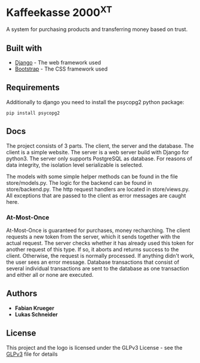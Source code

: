 # Kaffeekasse 2000<sup>XT</sup>

A system for purchasing products and transferring money based on trust.

## Built with

* [Django](https://www.djangoproject.com/) - The web framework used
* [Bootstrap](https://rometools.github.io/rome/) - The CSS framework used

## Requirements
Additionally to django you need to install the psycopg2 python package:
```
pip install psycopg2
```

## Docs
The project consists of 3 parts. The client, the server and the database.
The client is a simple website.
The server is a web server build with Django for python3.
The server only supports PostgreSQL as database.
For reasons of data integrity, the isolation level serializable is selected.

The models with some simple helper methods can be found in the file store/models.py.
The logic for the backend can be found in store/backend.py.
The http request handlers are located in store/views.py. All exceptions that are passed to the client as error messages are caught here.

### At-Most-Once

At-Most-Once is guaranteed for purchases, money recharching.
The client requests a new token from the server, which it sends together with the actual request. The server checks whether it has already used this token for another request of this type. If so, it aborts and returns success to the client. Otherwise, the request is normally processed.
If anything didn't work, the user sees an error message.
Database transactions that consist of several individual transactions are sent to the database as one transaction and either all or none are executed.



## Authors

* **Fabian Krueger**
* **Lukas Schneider**

## License

This project and the logo is licensed under the GLPv3 License - see the [GLPv3](GLPv3) file for details

